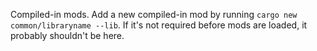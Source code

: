 Compiled-in mods.
Add a new compiled-in mod by running `cargo new common/libraryname --lib`. 
If it's not required before mods are loaded, it probably shouldn't be here.